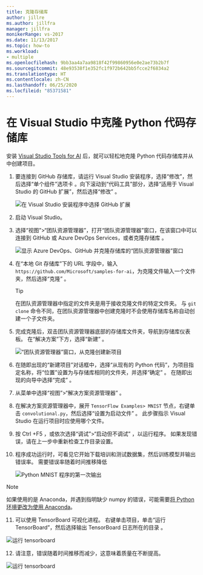 ```yaml
---
title: 克隆存储库
author: jillre
ms.author: jillfra
manager: jillfra
monikerRange: vs-2017
ms.date: 11/13/2017
ms.topic: how-to
ms.workload:
- multiple
ms.openlocfilehash: 9bb3aa4a7aa9818f42f99860956e0e2ae73b2b7f
ms.sourcegitcommit: 48e93538f1e352fc1f972b642bb5fcce2f6834a2
ms.translationtype: HT
ms.contentlocale: zh-CN
ms.lasthandoff: 06/25/2020
ms.locfileid: "85371581"
---
```

# <a name="clone-a-repository-of-python-code-in-visual-studio"></a>在 Visual Studio 中克隆 Python 代码存储库

安装 [Visual Studio Tools for AI](installation.md) 后，就可以轻松地克隆 Python 代码存储库并从中创建项目。

1. 要连接到 GitHub 存储库，请运行 Visual Studio 安装程序，选择“修改”，然后选择“单个组件”选项卡   。向下滚动到“代码工具”部分，选择“适用于 Visual Studio 的 GitHub 扩展”，然后选择“修改”    。

    ![在 Visual Studio 安装程序中选择 GitHub 扩展](media/create-project-repo/installation-github-extension.png)

2. 启动 Visual Studio。

3. 选择“视图”>“团队资源管理器”，打开“团队资源管理器”窗口，在该窗口中可以连接到 GitHub 或 Azure DevOps Services，或者克隆存储库   。

    ![显示 Azure DevOps、GitHub 并克隆存储库的“团队资源管理器”窗口](media/create-project-repo/team-explorer-devops.png)

4. 在“本地 Git 存储库”下的 URL 字段中，输入 `https://github.com/Microsoft/samples-for-ai`，为克隆文件输入一个文件夹，然后选择“克隆”   。

    > [!Tip]
    > 在团队资源管理器中指定的文件夹是用于接收克隆文件的特定文件夹。 与 `git clone` 命令不同，在团队资源管理器中创建克隆时不会使用存储库名称自动创建一个子文件夹。

5. 完成克隆后，双击团队资源管理器底部的存储库文件夹，导航到存储库仪表板。 在“解决方案”下方，选择“新建”   。

    ![“团队资源管理器”窗口，从克隆创建新项目](media/create-project-repo/team-explorer-new-project.png)

6. 在随即出现的“新建项目”对话框中，选择“从现有的 Python 代码”，为项目指定名称，将“位置”设置为与存储库相同的文件夹，并选择“确定”     。 在随即出现的向导中选择“完成”  。

7. 从菜单中选择“视图”>“解决方案资源管理器”  。

8. 在解决方案资源管理器中，展开 `TensorFlow Examples> MNIST` 节点，右键单击 `convolutional.py`，然后选择“设置为启动文件”  。 此步骤指示 Visual Studio 在运行项目时应使用哪个文件。

9. 按 Ctrl  +F5  ，或依次选择“调试”>“启动但不调试”  ，以运行程序。 如果发现错误，请在上一步中重新检查工作目录设置。

10. 程序成功运行时，可看见它开始下载培训和测试数据集，然后训练模型并输出错误率。 需要错误率随着时间推移降低

    ![Python MNIST 程序的第一次输出](media/create-project-repo/tensorflow-mnist-running.png)

   > [!NOTE]
   > 如果使用的是 Anaconda，并遇到指明缺少 numpy 的错误，可能需要[将 Python 环境更改为使用 Anaconda](../python/selecting-a-python-environment-for-a-project.md)。

11. 可以使用 TensorBoard 可视化进程。 右键单击项目，单击“运行 TensorBoard”，然后选择输出 TensorBoard 日志所在的目录  。

   ![运行 tensorboard](media/create-project-repo/run-tensorboard.png)

12. 请注意，错误随着时间推移而减少，这意味着质量在不断提高。

   ![运行 tensorboard](media/create-project-repo/tensorboard.png)
